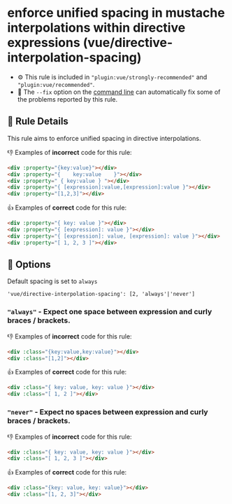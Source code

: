 # enforce unified spacing in mustache interpolations within directive expressions (vue/directive-interpolation-spacing)

- :gear: This rule is included in `"plugin:vue/strongly-recommended"` and `"plugin:vue/recommended"`.
- :wrench: The `--fix` option on the [command line](https://eslint.org/docs/user-guide/command-line-interface#fixing-problems) can automatically fix some of the problems reported by this rule.

## :book: Rule Details

This rule aims to enforce unified spacing in directive interpolations.

:-1: Examples of **incorrect** code for this rule:

```html
<div :property="{key:value}"></div>
<div :property="{    key:value    }"></div>
<div :property=" { key:value } "></div>
<div :property="{ [expression]:value,[expression]:value }"></div>
<div :property="[1,2,3]"></div>
```

:+1: Examples of **correct** code for this rule:

```html
<div :property="{ key: value }"></div>
<div :property="{ [expression]: value }"></div>
<div :property="{ [expression]: value, [expression]: value }"></div>
<div :property="[ 1, 2, 3 ]"></div>
```

## :wrench: Options

Default spacing is set to `always`

```
'vue/directive-interpolation-spacing': [2, 'always'|'never']
```

### `"always"` - Expect one space between expression and curly braces / brackets.

:-1: Examples of **incorrect** code for this rule:

```html
<div :class="{key:value,key:value}"></div>
<div :class="[1,2]"></div>
```

:+1: Examples of **correct** code for this rule:

```html
<div :class="{ key: value, key: value }"></div>
<div :class="[ 1, 2 ]"></div>
```

### `"never"` - Expect no spaces between expression and curly braces / brackets.

:-1: Examples of **incorrect** code for this rule:

```html
<div :class="{ key: value, key: value }"></div>
<div :class="[ 1, 2, 3 ]"></div>
```

:+1: Examples of **correct** code for this rule:

```html
<div :class="{key: value, key: value}"></div>
<div :class="[1, 2, 3]"></div>
```
